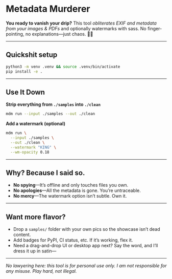 # Metadata Murderer

**You ready to vanish your drip?**
This tool *obliterates EXIF and metadata from your images & PDFs* and optionally watermarks with sass. No finger-pointing, no explanations—just chaos. 🙅‍♀️

---

## Quickshit setup

```bash
python3 -m venv .venv && source .venv/bin/activate
pip install -e .
```

---

## Use It Down

**Strip everything from `./samples` into `./clean`**
```bash
mdm run --input ./samples --out ./clean
```

**Add a watermark (optional)**
```bash
mdm run \
  --input ./samples \
  --out ./clean \
  --watermark "KING" \
  --wm-opacity 0.18
```

---

## Why? Because I said so.

- **No spying**—It’s offline and only touches files you own.  
- **No apologies**—All the metadata is gone. You’re untraceable.  
- **No mercy**—The watermark option isn’t subtle. Own it.

---

## Want more flavor?

- Drop a `samples/` folder with your own pics so the showcase isn’t dead content.  
- Add badges for PyPI, CI status, etc. If it’s working, flex it.  
- Need a drag-and-drop UI or desktop app next? Say the word, and I’ll dress it up in satin—

---

*No lawyering here: this tool is for personal use only. I am not responsible for any misuse. Play hard, not illegal.*
